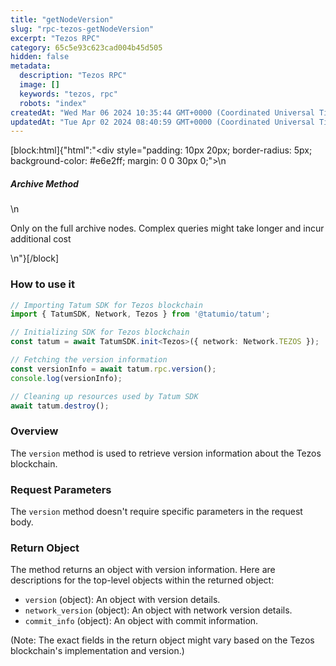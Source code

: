 ```yaml
---
title: "getNodeVersion"
slug: "rpc-tezos-getNodeVersion"
excerpt: "Tezos RPC"
category: 65c5e93c623cad004b45d505
hidden: false
metadata: 
  description: "Tezos RPC"
  image: []
  keywords: "tezos, rpc"
  robots: "index"
createdAt: "Wed Mar 06 2024 10:35:44 GMT+0000 (Coordinated Universal Time)"
updatedAt: "Tue Apr 02 2024 08:40:59 GMT+0000 (Coordinated Universal Time)"
---
```

[block:html]{"html":"<div style=\"padding: 10px 20px; border-radius: 5px; background-color: #e6e2ff; margin: 0 0 30px 0;\">\n  <h5>Archive Method</h5>\n  <p>Only on the full archive nodes. Complex queries might take longer and incur additional cost</p>\n</div>"}[/block]

### How to use it

```typescript
// Importing Tatum SDK for Tezos blockchain
import { TatumSDK, Network, Tezos } from '@tatumio/tatum';

// Initializing SDK for Tezos blockchain
const tatum = await TatumSDK.init<Tezos>({ network: Network.TEZOS });

// Fetching the version information
const versionInfo = await tatum.rpc.version();
console.log(versionInfo);

// Cleaning up resources used by Tatum SDK
await tatum.destroy();
```

### Overview

The `version` method is used to retrieve version information about the Tezos blockchain.

### Request Parameters

The `version` method doesn't require specific parameters in the request body.

### Return Object

The method returns an object with version information. Here are descriptions for the top-level objects within the returned object:

- `version` (object): An object with version details.
- `network_version` (object): An object with network version details.
- `commit_info` (object): An object with commit information.

(Note: The exact fields in the return object might vary based on the Tezos blockchain's implementation and version.)